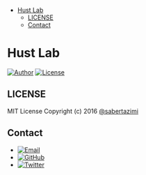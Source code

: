 
* [Hust Lab](#hust-lab)
	* [LICENSE](#license)
	* [Contact](#contact)

# Hust Lab

[![Author](https://img.shields.io/badge/author-sabertazimi-lightgrey.svg?style=flat-square)](https://github.com/sabertazimi)
[![License](https://img.shields.io/badge/license-mit-blue.svg?style=flat-square)](https://raw.githubusercontent.com/sabertazimi/hust-lab/master/LICENSE)

## LICENSE

MIT License Copyright (c) 2016 [@sabertazimi](https://github.com/sabertazimi)

## Contact

-   [![Email](https://img.shields.io/badge/mailto-sabertazimi-brightgreen.svg?style=flat-square)](mailto:sabertazimi@gmail.com)
-   [![GitHub](https://img.shields.io/badge/contact-github-000000.svg?style=flat-square)](https://github.com/sabertazimi)
-   [![Twitter](https://img.shields.io/badge/contact-twitter-blue.svg?style=flat-square)](https://twitter.com/sabertazimi)    
